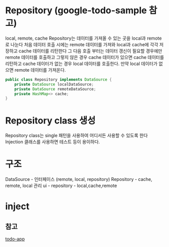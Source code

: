 # Repository (google-todo-sample 참고)
local, remote, cache
Repository는 데이터를 가져올 수 있는 곳을 local과 remote로 나눈다
처음 데이터 호출 시에는 remote 데이터를 가져와 local과 cache에 각각 저장하고 cache 데이터를 리턴한다
그 다음 호출 부터는 데이터 갱신이 필요할 경우에만 remote 데이터를 호출하고
그렇지 않은 경우 cache 데이터가 있으면 cache 데이터를 리턴하고
cache 데이터가 없는 경우 local 데이터를 호출한다.
만약 local 데이터가 없으면 remote 데이터를 가져온다.
```java
public class Repository implements DataSource {
    private DataSource localDataSource;
    private DataSource remoteDataSource;
    private HashMap<> cache;
}
```

# Repository class 생성
Repository class는 single 패턴을 사용하여 어디서든 사용할 수 있도록 한다
Injection 클래스를 사용하면 테스트 등이 용이하다.

# 구조
DataSource - 인터페이스 (remote, local, repository)
Repository - cache, remote, local 관리
ui - repository - local,cache,remote

# inject

## 참고
[todo-app](https://github.com/googlesamples/android-architecture/tree/todo-mvvm-databinding/)
